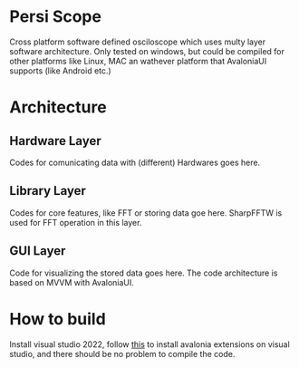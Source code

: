 # Persi Scope
Cross platform software defined osciloscope which uses multy layer software architecture.
Only tested on windows, but could be compiled for other platforms like Linux, MAC an wathever platform that AvaloniaUI  supports (like Android etc.)

# Architecture

## Hardware Layer
Codes for comunicating data with (different) Hardwares goes here.

## Library Layer
Codes for core features, like FFT or storing data goe here.
SharpFFTW is used for FFT operation in this layer.

## GUI Layer
Code for visualizing the stored data goes here.
The code architecture is based on MVVM with AvaloniaUI.

# How to build

Install visual studio 2022, follow [this](https://docs.avaloniaui.net/docs/get-started/install-the-avalonia-extension) to install avalonia extensions on visual studio, and there should be no problem to compile the code.